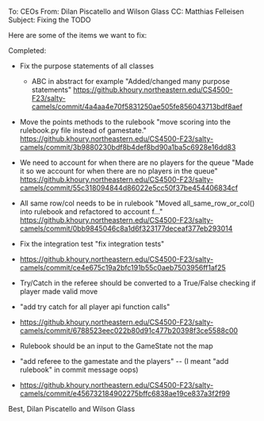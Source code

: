 To: CEOs
From: Dilan Piscatello and Wilson Glass
CC: Matthias Felleisen
Subject: Fixing the TODO

Here are some of the items we want to fix:

Completed: 
- Fix the purpose statements of all classes
  - ABC in abstract for example
"Added/changed many purpose statements"
https://github.khoury.northeastern.edu/CS4500-F23/salty-camels/commit/4a4aa4e70f5831250ae505fe856043713bdf8aef

- Move the points methods to the rulebook
"move scoring into the rulebook.py file instead of gamestate."
https://github.khoury.northeastern.edu/CS4500-F23/salty-camels/commit/3b9880230bdf8b4def8bd90a1ba5c6928e16dd83

- We need to account for when there are no players for the queue
"Made it so we account for when there are no players in the queue"
https://github.khoury.northeastern.edu/CS4500-F23/salty-camels/commit/55c318094844d86022e5cc50f37be454406834cf

- All same row/col needs to be in rulebook
"Moved all_same_row_or_col() into rulebook and refactored to account f…"
https://github.khoury.northeastern.edu/CS4500-F23/salty-camels/commit/0bb9845046c8a1d6f323177deceaf377eb293014

- Fix the integration test
  "fix integration tests"
- https://github.khoury.northeastern.edu/CS4500-F23/salty-camels/commit/ce4e675c19a2bfc191b55c0aeb7503956ff1af25

- Try/Catch in the referee should be converted to a True/False checking if player made valid move
- "add try catch for all player api function calls"
- https://github.khoury.northeastern.edu/CS4500-F23/salty-camels/commit/6788523eec022b80d91c477b20398f3ce5588c00

- Rulebook should be an input to the GameState not the map 
- "add referee to the gamestate and the players" -- (I meant "add rulebook" in commit message oops)
- https://github.khoury.northeastern.edu/CS4500-F23/salty-camels/commit/e456732184902275bffc6838ae19ce837a3f2f99



Best,
Dilan Piscatello and Wilson Glass